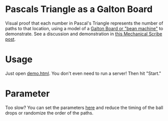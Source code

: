 # Pascals Triangle as a Galton Board

Visual proof that each number in Pascal's Triangle represents the number of paths to that location, using a model of a [Galton Board or "bean machine"](https://en.wikipedia.org/wiki/Bean_machine) to demonstrate. See a discussion and demonstration in [this Mechanical Scribe post](http://mechanicalscribe.com/notes/pascals-triangle-paths/).

# Usage
Just open [demo.html](demo.html). You don't even need to run a server! Then hit "Start."

# Parameter
Too slow? You can set the parameters [here](https://github.com/wilson428/pascals-triangle-paths/blob/master/galton.js#L23) and reduce the timing of the ball drops or randomize the order of the paths.

